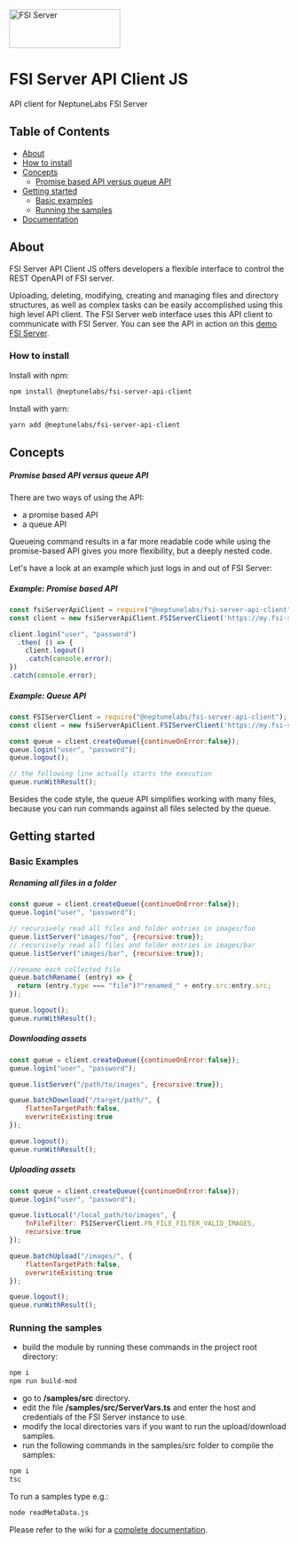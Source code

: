 <div>
    <a href="https://github.com/neptunelabs/fsi-server-api-client-js">
        <img width="200" height="70" src="https://fsi-site.neptunelabs.com/fsi/static/assets/logos/fsi_server.svg" alt="FSI Server">
    </a>
</div>

# FSI Server API Client JS

API client for NeptuneLabs FSI Server


## Table of Contents

-   [About](#about)
-   [How to install](#how-to-install)
-   [Concepts](#concepts)
    -   [Promise based API versus queue API](#Promise-based-API-versus-queue-API)    
-   [Getting started](#getting-started)
    -   [Basic examples](#Basic-Examples)
    -   [Running the samples](#Running-the-samples)
- [Documentation](../../wiki)

## About
FSI Server API Client JS offers developers a flexible interface to control the REST OpenAPI of FSI server.

Uploading, deleting, modifying, creating and managing files and directory structures, as well as complex tasks can be easily accomplished using this high level API client. The FSI Server web interface uses this API client to communicate with FSI Server. You can see the API in action on this [demo FSI Server](https://demo.fsi-server.com/fsi/interface/). 

### How to install

Install with npm:

```bash
npm install @neptunelabs/fsi-server-api-client
```

Install with yarn:

```bash
yarn add @neptunelabs/fsi-server-api-client
```
## Concepts

##### Promise based API versus queue API

There are two ways of using the API:
- a promise based API
- a queue API

Queueing command results in a far more readable code while using the promise-based API gives you more flexibility, but a deeply nested code.

Let's have a look at an example which just logs in and out of FSI Server:

##### Example: Promise based API

~~~javascript
const fsiServerApiClient = require("@neptunelabs/fsi-server-api-client");
const client = new fsiServerApiClient.FSIServerClient('https://my.fsi-server.tld');

client.login("user", "password")
  .then( () => {
    client.logout()
    .catch(console.error);
})
.catch(console.error);
~~~

##### Example: Queue API
~~~javascript
const FSIServerClient = require("@neptunelabs/fsi-server-api-client");
const client = new fsiServerApiClient.FSIServerClient('https://my.fsi-server.tld');

const queue = client.createQueue({continueOnError:false});
queue.login("user", "password");
queue.logout();

// the following line actually starts the execution
queue.runWithResult();
~~~

Besides the code style, the queue API simplifies working with many files, because you can run commands against all files selected by the queue.

## Getting started

### Basic Examples

##### Renaming all files in a folder
~~~javascript
const queue = client.createQueue({continueOnError:false});
queue.login("user", "password");

// recursively read all files and folder entries in images/foo
queue.listServer("images/foo", {recursive:true});
// recursively read all files and folder entries in images/bar
queue.listServer("images/bar", {recursive:true});

//rename each collected file
queue.batchRename( (entry) => {
  return (entry.type === "file")?"renamed_" + entry.src:entry.src;
});

queue.logout();
queue.runWithResult();
~~~

##### Downloading assets
~~~javascript
const queue = client.createQueue({continueOnError:false});
queue.login("user", "password");

queue.listServer("/path/to/images", {recursive:true});

queue.batchDownload("/target/path/", {
    flattenTargetPath:false,
    overwriteExisting:true
});

queue.logout();
queue.runWithResult();
~~~

##### Uploading assets
~~~javascript
const queue = client.createQueue({continueOnError:false});
queue.login("user", "password");

queue.listLocal("/local_path/to/images", {
    fnFileFilter: FSIServerClient.FN_FILE_FILTER_VALID_IMAGES,
    recursive:true
});

queue.batchUpload("/images/", {
    flattenTargetPath:false,
    overwriteExisting:true
});

queue.logout();
queue.runWithResult();
~~~

### Running the samples
- build the module by running these commands in the project root directory:

```bash
npm i
npm run build-mod
```

- go to <b>/samples/src</b> directory.<br/>
- edit the file <b>/samples/src/ServerVars.ts</b> and enter the host and credentials of the FSI Server instance to use.
- modify the local directories vars if you want to run the upload/download samples.<br/>
- run the following commands in the samples/src folder to compile the samples:
```bash
npm i
tsc
```
To run a samples type e.g.:
```bash
node readMetaData.js
```


Please refer to the wiki for a [complete documentation](../../wiki).
